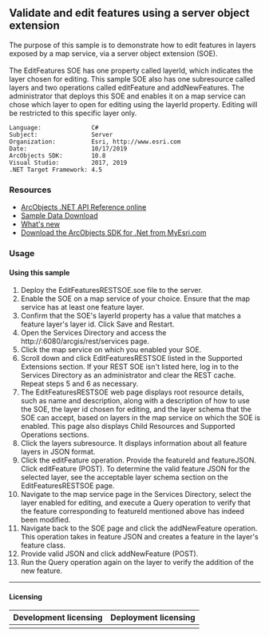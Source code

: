 ## Validate and edit features using a server object extension 

  <div xmlns="http://www.w3.org/1999/xhtml">The purpose of this sample is to demonstrate how to edit features in layers exposed by a map service, via a server object extension (SOE).</div>
  <div xmlns="http://www.w3.org/1999/xhtml"> </div>
  <div xmlns="http://www.w3.org/1999/xhtml">The EditFeatures SOE has one property called layerId, which indicates the layer chosen for editing. This sample SOE also has one subresource called layers and two operations called editFeature and addNewFeatures. The administrator that deploys this SOE and enables it on a map service can chose which layer to open for editing using the layerId property. Editing will be restricted to this specific layer only.</div>  


<!-- TODO: Fill this section below with metadata about this sample-->
```
Language:              C#
Subject:               Server
Organization:          Esri, http://www.esri.com
Date:                  10/17/2019
ArcObjects SDK:        10.8
Visual Studio:         2017, 2019
.NET Target Framework: 4.5
```

### Resources

* [ArcObjects .NET API Reference online](http://desktop.arcgis.com/en/arcobjects/latest/net/webframe.htm)  
* [Sample Data Download](../../releases)  
* [What's new](http://desktop.arcgis.com/en/arcobjects/latest/net/webframe.htm#91cabc68-2271-400a-8ff9-c7fb25108546.htm)  
* [Download the ArcObjects SDK for .Net from MyEsri.com](https://my.esri.com/)  

### Usage
#### Using this sample  
1. Deploy the EditFeaturesRESTSOE.soe file to the server.   
1. Enable the SOE on a map service of your choice. Ensure that the map service has at least one feature layer.   
1. Confirm that the SOE's layerId property has a value that matches a feature layer's layer id. Click Save and Restart.  
1. Open the Services Directory and access the http://<server name>:6080/arcgis/rest/services page.  
1. Click the map service on which you enabled your SOE.  
1. Scroll down and click EditFeaturesRESTSOE listed in the Supported Extensions section. If your REST SOE isn't listed here, log in to the Services Directory as an administrator and clear the REST cache. Repeat steps 5 and 6 as necessary.  
1. The EditFeaturesRESTSOE web page displays root resource details, such as name and description, along with a description of how to use the SOE, the layer id chosen for editing, and the layer schema that the SOE can accept, based on layers in the map service on which the SOE is enabled. This page also displays Child Resources and Supported Operations sections.  
1. Click the layers subresource. It displays information about all feature layers in JSON format.   
1. Click the editFeature operation. Provide the featureId and featureJSON. Click editFeature (POST). To determine the valid feature JSON for the selected layer, see the acceptable layer schema section on the EditFeaturesRESTSOE page.  
1. Navigate to the map service page in the Services Directory, select the layer enabled for editing, and execute a Query operation to verify that the feature corresponding to featureId mentioned above has indeed been modified.  
1. Navigate back to the SOE page and click the addNewFeature operation. This operation takes in feature JSON and creates a feature in the layer's feature class.  
1. Provide valid JSON and click addNewFeature (POST).  
1. Run the Query operation again on the layer to verify the addition of the new feature.  









---------------------------------

#### Licensing  
| Development licensing | Deployment licensing | 
| ------------- | ------------- | 
|  |  |  


